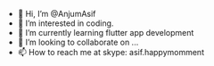 - 👋 Hi, I’m @AnjumAsif
- 👀 I’m interested in coding.
- 🌱 I’m currently learning flutter app development
- 💞️ I’m looking to collaborate on ...
- 📫 How to reach me at skype: asif.happymomment

<!---
AnjumAsif/AnjumAsif is a ✨ special ✨ repository because its `README.md` (this file) appears on your GitHub profile.
You can click the Preview link to take a look at your changes.
--->
